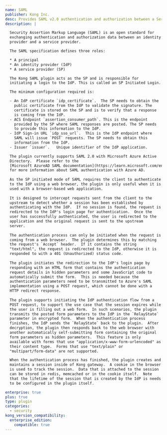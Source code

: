 ```yaml
---
name: SAML
publisher: Kong Inc.
desc: Provides SAML v2.0 authentication and authorization between a Service Provider (Kong) and an Identity Provider
description: |

  Security Assertion Markup Language (SAML) is an open standard for
  exchanging authentication and authorization data between an identity
  provider and a service provider.

  The SAML specification defines three roles:

  * A principal
  * An identity provider (IdP)
  * A service provider (SP)

  The Kong SAML plugin acts as the SP and is responsible for
  initiating a login to the IdP. This is called an SP Initiated Login.

  The minimum configuration required is:

  - An IdP certificate `idp_certificate`.  The SP needs to obtain the
    public certificate from the IdP to validate the signature. The
    certificate is stored on the SP and is to verify that a response
    is coming from the IdP.
  - ACS Endpoint `assertion_consumer_path`. This is the endpoint
    provided by the SP where SAML responses are posted. The SP needs
    to provide this information to the IdP.
  - IdP Sign-in URL `idp_sso_url`.  This is the IdP endpoint where
    SAML will issue `POST` requests. The SP needs to obtain this
    information from the IdP.
  - Issuer `issuer`.   Unique identifier of the IdP application.

  The plugin currently supports SAML 2.0 with Microsoft Azure Active
  Directory.  Please refer to the
  [Microsoft AzureAD SAML documentation](https://learn.microsoft.com/en-us/azure/active-directory/fundamentals/auth-saml)
  for more information about SAML authentication with Azure AD.
  
  As the SP initiated mode of SAML requires the client to authenticate
  to the IdP using a web browser, the plugin is only useful when it is
  used with a browser-based web application.
  
  It is designed to intercept requests sent from the client to the
  upstream to detect whether a session has been established by
  authenticating with the IdP.  If no session is found, the request is
  redirected to the IdP's login page for authentication.  Once the
  user has successfully authenticated, the user is redirected to the
  application and the original request is sent to the upstream
  server.
  
  The authentication process can only be initiated when the request is
  coming from a web browser.  The plugin determines this by matching
  the request's `Accept` header.  If it contains the string
  "text/html", the request is redirected to the IdP, otherwise it is
  responded to with a 401 (Unauthorized) status code.
  
  The plugin initiates the redirection to the IdP's login page by
  responding with an HTML form that contains the authentication
  request details in hidden parameters and some JavaScript code to
  automatically submit the form.  This is needed because the
  authentication parameters need to be transmitted to Azure's SAML
  implementation using a POST request, which cannot be done with a
  HTTP redirect response.
  
  The plugin supports initiating the IdP authentication flow from a
  POST request, to support the use case that the session expires while
  the user is filling out a web form.  In such scenarios, the plugin
  transmits the posted form parameters to the IdP in the `RelayState`
  parameter in encrypted form.  When the authentication process
  finishes, the IdP sends the `RelayState` back to the plugin.  After
  decryption, the plugin then responds back to the web browser with
  another automatically self-submitting form containing the original
  form parameters as hidden parameters.  This feature is only
  available with forms that use "application/x-www-form-urlencoded" as
  their content type.  Forms that use "text/plain" or
  "multipart/form-data" are not supported.

  When the authentication process has finished, the plugin creates and
  maintains a session inside of Kong gateway.  A cookie in the browser
  is used to track the session.  Data that is attached to the session
  can be stored in redis, memcached or in the cookie itself.  Note
  that the lifetime of the session that is created by the IdP is needs
  to be configured in the plugin itself.

enterprise: true
plus: true
type: plugin
categories:
  - security
kong_version_compatibility:
  enterprise_edition:
    compatible: true
---
```

